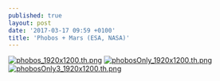 ```yaml
---
published: true
layout: post
date: '2017-03-17 09:59 +0100'
title: 'Phobos + Mars (ESA, NASA)'
---
```

[![phobos_1920x1200.th.png](https://cdn.scrot.moe/images/2017/03/17/phobos_1920x1200.th.png)](https://cdn.scrot.moe/images/2017/03/17/phobos_1920x1200.png)
[![phobosOnly_1920x1200.th.png](https://cdn.scrot.moe/images/2017/03/17/phobosOnly_1920x1200.th.png)](https://cdn.scrot.moe/images/2017/03/17/phobosOnly_1920x1200_post2.png)
[![phobosOnly3_1920x1200.th.png](https://cdn.scrot.moe/images/2017/03/17/phobosOnly3_1920x1200.th.png)](https://cdn.scrot.moe/images/2017/03/17/phobosOnly3_1920x1200.png)
